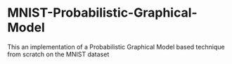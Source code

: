 # MNIST-Probabilistic-Graphical-Model
This an implementation of a Probabilistic Graphical Model based technique from scratch on the MNIST dataset
